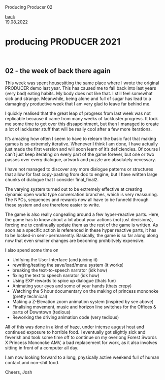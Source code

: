 Producing Producer 02

[back](thinking)<br>
19.08.2022
<h1>producing PRODUCER 2021</h1><br>
<h2>02 - the week of back there again</h2>

This week was spent housesitting the same place where I wrote the original PRODUCER demo last year. This has caused me to fall back into last years (very bad) eating habits. My body does not like that. I still feel somewhat sick and strange. 
Meanwhile, being alone and full of sugar has lead to a damagingly productive week that I am very glad to leave far behind me.

I quickly realised that the great leap of progress from last week was not replicable because it came from many weeks of lackluster progress. It took me some time to get over this dissapointment, but then I managed to create a lot of lackluster stuff that will be really cool after a few more iterations.

It’s amazing how often I seem to have to relearn the basic fact that making games is so extremely iterative. Whenever I think I am done, I have actually just made the first version and will soon learn of it’s deficiencies.
Of course I can’t just keep iterating on every part of the game forever, but one or two passes over every dialogue, artwork and puzzle are absolutely necessary. 

I have not managed to discover any more dialogue patterns or structures that allow for fast copy-pasting from doc to engine, but I have written large chunks of dialogue that I consider final_final2.

The varying system turned out to be extremely effective at creating dynamic open world type conversation branches, which is very reassuring. The NPCs, sequences and rewards now all have to be funneld through these system and are therefore easier to write.

The game is also really congealing around a few hyper-reactive parts. Here, the game has to know about a lot about your actions (not just decisions), forcing me to continually update them as the rest of the game is written. As soon as a specific action is referenced in these hyper reactive parts, it has to be locked-in semi-permanently. Basically, the game is so far along along now that even smaller changes are becoming prohbitvely expensive.

I also spend some time on 
- Unifying the User Interface (and juicing it)
- rewriting/testing the save/load/menu system (it works)
- breaking the text-to-speech narrator (idk how)
- fixing the text to speech narrator (idk how)
- Using EXP rewards to spice up dialogue (thats fun)
- Animating your eyes and some of your hands (thats crepy)
- Watching the 5 hour documentary on the making of princess mononoke (pretty technical)
- Making a Z-Elevation zoom animation system (inspired by see above)
- Finalising movement, music and horizon line switches for the Offices & parts of Downtown (tedious)
- Reworking the driving animation code (very tedious)

All of this was done in a kind of haze, under intense august heat and continued exposure to horrible food. I eventually got slightly sick and feverish and took some time off to continue on my overlong Forest Swords X Princess Mononoke AMV, a bad replacement for work, as it also involves sitting in front of a computer all day.

I am now looking forward to a long, physically active weekend full of human contact and non-shit food. 

Cheers,
Josh
